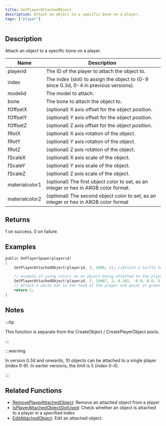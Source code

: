 ```yaml
---
title: SetPlayerAttachedObject
description: Attach an object to a specific bone on a player.
tags: ["player"]
---
```


<VersionWarn version='SA-MP 0.3c' />

## Description

Attach an object to a specific bone on a player.

| Name           | Description                                                                          |
| -------------- | ------------------------------------------------------------------------------------ |
| playerid       | The ID of the player to attach the object to.                                        |
| index          | The index (slot) to assign the object to (0-9 since 0.3d, 0-4 in previous versions). |
| modelid        | The model to attach.                                                                 |
| bone           | The bone to attach the object to.                                                    |
| fOffsetX       | (optional) X axis offset for the object position.                                    |
| fOffsetY       | (optional) Y axis offset for the object position.                                    |
| fOffsetZ       | (optional) Z axis offset for the object position.                                    |
| fRotX          | (optional) X axis rotation of the object.                                            |
| fRotY          | (optional) Y axis rotation of the object.                                            |
| fRotZ          | (optional) Z axis rotation of the object.                                            |
| fScaleX        | (optional) X axis scale of the object.                                               |
| fScaleY        | (optional) Y axis scale of the object.                                               |
| fScaleZ        | (optional) Z axis scale of the object.                                               |
| materialcolor1 | (optional) The first object color to set, as an integer or hex in ARGB color format. |
| materialcolor2 | (optional) The second object color to set, as an integer or hex in ARGB color format |

## Returns

1 on success, 0 on failure.

## Examples

```c
public OnPlayerSpawn(playerid)
{
    SetPlayerAttachedObject(playerid, 3, 1609, 2); //Attach a turtle to the playerid's head, in slot 3

    // example of using colors on an object being attached to the player:
    SetPlayerAttachedObject(playerid, 3, 19487, 2, 0.101, -0.0, 0.0, 5.50, 84.60, 83.7, 1.0, 1.0, 1.0, 0xFF00FF00);
    // Attach a white hat to the head of the player and paint it green
    return 1;
}
```

## Notes

:::tip

This function is separate from the CreateObject / CreatePlayerObject pools.

:::

:::warning

In version 0.3d and onwards, 10 objects can be attached to a single player (index 0-9). In earlier versions, the limit is 5 (index 0-4).

:::

## Related Functions

- [RemovePlayerAttachedObject](RemovePlayerAttachedObject.md): Remove an attached object from a player
- [IsPlayerAttachedObjectSlotUsed](IsPlayerAttachedObjectSlotUsed.md): Check whether an object is attached to a player in a specified index
- [EditAttachedObject](EditAttachedObject.md): Edit an attached object.
